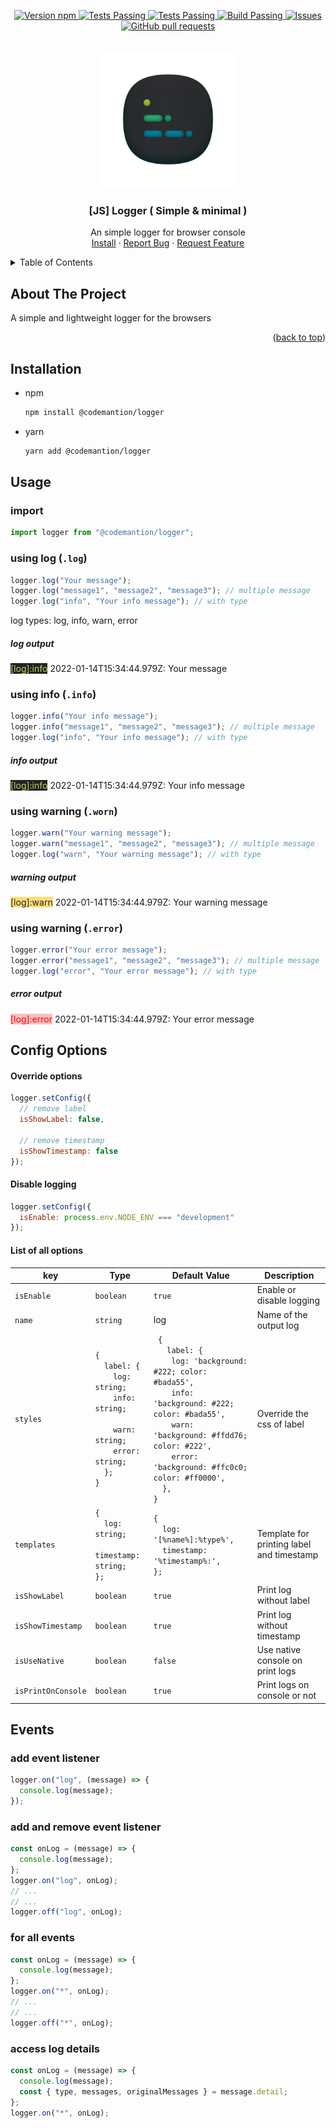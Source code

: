 <div id="top"></div>

<p align="center">
  <a href="https://www.npmjs.com/package/@codemantion/logger">
    <img alt="Version npm" src="https://img.shields.io/npm/v/@codemantion/logger.svg" />
  </a>
  <a href="https://npmcharts.com/compare/@codemantion/logger?minimal=true">
    <img alt="Tests Passing" src="https://img.shields.io/npm/dm/@codemantion/logger.svg" />
  </a>
  <a href="https://github.com/codemantion/logger/actions">
    <img alt="Tests Passing" src="https://github.com/codemantion/logger/workflows/Tests/badge.svg" />
  </a>
  <a href="https://github.com/codemantion/logger/actions">
    <img alt="Build Passing" src="https://github.com/codemantion/logger/workflows/Build/badge.svg" />
  </a>
  <a href="https://github.com/codemantion/logger/issues">
    <img alt="Issues" src="https://img.shields.io/github/issues/codemantion/logger?color=0088ff" />
  </a>
  <a href="https://github.com/codemantion/logger/pulls">
    <img alt="GitHub pull requests" src="https://img.shields.io/github/issues-pr/codemantion/logger?color=0088ff" />
  </a>
</p>



<!-- PROJECT LOGO -->
<br />
<div align="center">
  <a href="https://github.com/codemantion/logger">
    <img src="https://raw.githubusercontent.com/codemantion/common-assets/master/logos/png/logger.png" alt="Logo" width="220" height="220">
  </a>

<h3 align="center">[JS] Logger ( Simple & minimal )</h3>

  <p align="center">
    An simple logger for browser console
    <br />
    <a href="#installation">Install</a>
    ·
    <a href="https://github.com/codemantion/logger/issues">Report Bug</a>
    ·
    <a href="https://github.com/codemantion/logger/issues">Request Feature</a>
  </p>
</div>



<!-- TABLE OF CONTENTS -->
<details>
  <summary>Table of Contents</summary>
  <ol>
    <li>
      <a href="#about-the-project">About The Project</a>
    </li>
    <li><a href="#installation">Installation</a></li>
    <li><a href="#usage">Usage</a></li>
    <li><a href="#config-options">Config Options</a></li>
    <li><a href="#events">Events</a></li>
<!--     <li>
      <a href="#usage">Usage</a>
      <ul>
        <li><a href="#logging">logging...</a></li>
        <li><a href="#configurations">Configurations</a></li>
        <li><a href="#configurations">Styles</a></li>
      </ul>
    </li>
    <li><a href="#roadmap">Roadmap</a></li>
    <li><a href="#contributors">Contributors</a></li> -->
  </ol>
</details>



<!-- ABOUT THE PROJECT -->
## About The Project

A simple and lightweight logger for the browsers

<p align="right">(<a href="#top">back to top</a>)</p>



<!-- GETTING STARTED -->
## Installation
* npm
  ```sh
  npm install @codemantion/logger
  ```
* yarn
  ```sh
  yarn add @codemantion/logger
  ```
  
## Usage
### import
```js
import logger from "@codemantion/logger";
```

### using log (`.log`)
```js
logger.log("Your message");
logger.log("message1", "message2", "message3"); // multiple message
logger.log("info", "Your info message"); // with type
```
log types: log, info, warn, error
##### log output
<p>
  <span style="background: #222; color: #bada55">[log]:info</span> 2022-01-14T15:34:44.979Z: Your message
</p>


### using info (`.info`)
```js
logger.info("Your info message");
logger.info("message1", "message2", "message3"); // multiple message
logger.log("info", "Your info message"); // with type
```
##### info output
<p>
  <span style="background: #222; color: #bada55">[log]:info</span> 2022-01-14T15:34:44.979Z: Your info message
</p>


### using warning (`.worn`)
```js
logger.warn("Your warning message");
logger.warn("message1", "message2", "message3"); // multiple message
logger.log("warn", "Your warning message"); // with type
```
##### warning output
<p>
  <span style="background: #ffdd76; color: #222">[log]:warn</span> 2022-01-14T15:34:44.979Z: Your warning message
</p>


### using warning (`.error`)
```js
logger.error("Your error message");
logger.error("message1", "message2", "message3"); // multiple message
logger.log("error", "Your error message"); // with type
```
##### error output
<p>
  <span style="background: #ffc0c0; color: #ff0000">[log]:error</span> 2022-01-14T15:34:44.979Z: Your error message
</p>

## Config Options
#### Override options
```js
logger.setConfig({
  // remove label
  isShowLabel: false,
  
  // remove timestamp
  isShowTimestamp: false
});

```
#### Disable logging
```js
logger.setConfig({
  isEnable: process.env.NODE_ENV === "development"
});
```

#### List of all options
| key                | Type          | Default Value | Description                     |
| ------------------ | ------------- | ------------- | ------------------------------- |
| `isEnable`         | `boolean`     | `true`        | Enable or disable logging       |
| `name`             | `string`      |  log          | Name of the output log          |
| `styles`           | <code>{ <br> &emsp;label: {<br> &emsp;&emsp; log: string; <br> &emsp;&emsp; info: string; <br> &emsp;&emsp; warn: string; <br> &emsp;&emsp; error: string; <br> &emsp;}; <br>}</code> | <code> { <br> &emsp; label: {<br> &emsp;&emsp; log: 'background: #222; color: #bada55',<br> &emsp;&emsp; info: 'background: #222; color: #bada55',<br> &emsp;&emsp; warn: 'background: #ffdd76; color: #222',<br> &emsp;&emsp; error: 'background: #ffc0c0; color: #ff0000',<br> &emsp;},<br>}</code> | Override the css of label |
| `templates`        | <code>{ <br> &emsp;log: string; <br> &emsp;timestamp: string;<br>};</code> | <code>{ <br> &emsp;log: '\[%name%]:%type%', <br> &emsp;timestamp: '%timestamp%:',<br>};</code> | Template for printing label and timestamp |
| `isShowLabel`      | `boolean`     | `true`       | Print log without label          |
| `isShowTimestamp`  | `boolean`     | `true`       | Print log without timestamp      |
| `isUseNative`      | `boolean`     | `false`      | Use native console on print logs |
| `isPrintOnConsole` | `boolean`     | `true`       | Print logs on console or not     |

## Events

### add event listener
```js
logger.on("log", (message) => {
  console.log(message);
});
```

### add and remove event listener
```js
const onLog = (message) => {
  console.log(message);
};
logger.on("log", onLog);
// ...
// ...
logger.off("log", onLog);
```

### for all events
```js
const onLog = (message) => {
  console.log(message);
};
logger.on("*", onLog);
// ...
// ...
logger.off("*", onLog);
```

### access log details
```js
const onLog = (message) => {
  console.log(message);
  const { type, messages, originalMessages } = message.detail;
};
logger.on("*", onLog);
```